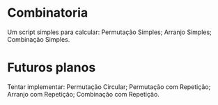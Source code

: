 # Combinatoria
Um script simples para calcular:
Permutação Simples;
Arranjo Simples;
Combinação Simples.

# Futuros planos
Tentar implementar:
Permutação Circular;
Permutação com Repetição;
Arranjo com Repetição;
Combinação com Repetição.
